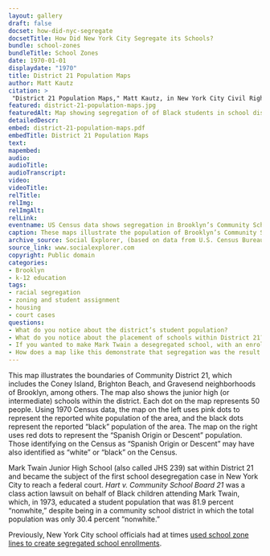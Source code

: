 ```yaml
--- 
layout: gallery
draft: false
docset: how-did-nyc-segregate
docsetTitle: How Did New York City Segregate its Schools?
bundle: school-zones
bundleTitle: School Zones
date: 1970-01-01
displaydate: "1970"
title: District 21 Population Maps
author: Matt Kautz
citation: >
 "District 21 Population Maps," Matt Kautz, in New York City Civil Rights History Project, Accessed: [Month Day, Year], https://nyccivilrightshistory.org/gallery/district-21-population-maps.
featured: district-21-population-maps.jpg
featuredAlt: Map showing segregation of of Black students in school districts
detailedDescr: 
embed: district-21-population-maps.pdf
embedTitle: District 21 Population Maps
text: 
mapembed: 
audio: 
audioTitle: 
audioTranscript: 
video: 
videoTitle: 
relTitle: 
relImg: 
relImgAlt: 
relLink: 
eventname: US Census data shows segregation in Brooklyn’s Community School District 21.
caption: These maps illustrate the population of Brooklyn’s Community School District 21, which includes the Coney Island and Brighton Beach neighborhoods of Brooklyn, and shows the junior high (or intermediate) schools within the district. The data comes from the 1970 US Census.
archive_source: Social Explorer, (based on data from U.S. Census Bureau; accessed July 2022).
source_link: www.socialexplorer.com
copyright: Public domain
categories: 
- Brooklyn
- k-12 education
tags: 
- racial segregation
- zoning and student assignment
- housing
- court cases
questions: 
- What do you notice about the district’s student population?
- What do you notice about the placement of schools within District 21?
- If you wanted to make Mark Twain a desegregated school, with an enrollment that aligned more with the population of District 21, how would you draw the zone lines? 
- How does a map like this demonstrate that segregation was the result of intentional actions and not a natural occurrence?
--- 
```


This map illustrates the boundaries of Community District 21, which includes the Coney Island, Brighton Beach, and Gravesend neighborhoods of Brooklyn, among others. The map also shows the junior high (or intermediate) schools within the district. Each dot on the map represents 50 people. Using 1970 Census data, the map on the left uses pink dots to represent the reported white population of the area, and the black dots represent the reported “black” population of the area. The map on the right uses red dots to represent the “Spanish Origin or Descent” population. Those identifying on the Census as “Spanish Origin or Descent” may have also identified as “white” or “black” on the Census.  

Mark Twain Junior High School (also called JHS 239) sat within District 21 and became the subject of the first school desegregation case in New York City to reach a federal court. *Hart v. Community School Board 21* was a class action lawsuit on behalf of Black children attending Mark Twain, which, in 1973, educated a student population that was 81.9 percent “nonwhite,” despite being in a community school district in which the total population was only 30.4 percent “nonwhite.”

Previously, New York City school officials had at times [used school zone lines to create segregated school enrollments](/gallery/wadleigh-zoning-map/).
